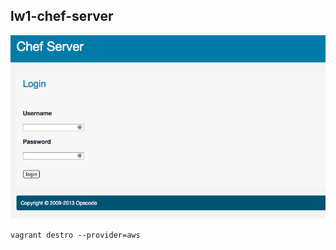 ## lw1-chef-server

![Chef-Server](./_images/chef_server_login.png)




`vagrant destro --provider=aws`